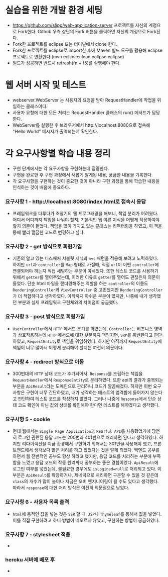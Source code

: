 # 실습을 위한 개발 환경 세팅
* https://github.com/slipp/web-application-server 프로젝트를 자신의 계정으로 Fork한다. Github 우측 상단의 Fork 버튼을 클릭하면 자신의 계정으로 Fork된다.
* Fork한 프로젝트를 eclipse 또는 터미널에서 clone 한다.
* Fork한 프로젝트를 eclipse로 import한 후에 Maven 빌드 도구를 활용해 eclipse 프로젝트로 변환한다.(mvn eclipse:clean eclipse:eclipse)
* 빌드가 성공하면 반드시 refresh(fn + f5)를 실행해야 한다.

# 웹 서버 시작 및 테스트
* webserver.WebServer 는 사용자의 요청을 받아 RequestHandler에 작업을 위임하는 클래스이다.
* 사용자 요청에 대한 모든 처리는 RequestHandler 클래스의 run() 메서드가 담당한다.
* WebServer를 실행한 후 브라우저에서 http://localhost:8080으로 접속해 "Hello World" 메시지가 출력되는지 확인한다.

# 각 요구사항별 학습 내용 정리
* 구현 단계에서는 각 요구사항을 구현하는데 집중한다. 
* 구현을 완료한 후 구현 과정에서 새롭게 알게된 내용, 궁금한 내용을 기록한다.
* 각 요구사항을 구현하는 것이 중요한 것이 아니라 구현 과정을 통해 학습한 내용을 인식하는 것이 배움에 중요하다. 

### 요구사항 1 - http://localhost:8080/index.html로 접속시 응답
* 프레임워크를 다루다가 초창기의 웹 프로그래밍을 해보니, 책임 분리가 어려웠다. 어디서 어디까지 책임을 나눠야 할지, 기본적인 웹 이론 지식을 어떻게 적용하여야 할지 의문이 들었다. 책임을 많이 가지고 있는 클래스는 리펙터링을 하였고, 이 책을 통해 빨리 깔끔한 코드로 변경하고 싶다.

### 요구사항 2 - get 방식으로 회원가입
* 기존의 알고 있는 디스패처 서블릿 지식과 `mvc` 패턴을 적용해 보려고 노력하였다. 하지만 `url`과 `controller`를 `Map` 형태로 가질때, 직접 `url`이 어떤 `controller`에 연결되어야 하는지 직접 세팅하는 부분이 아쉬웠다. 또한 테스트 코드를 사용하기 위해서 `getter`를 열어주었는데, 이러한 이유로 `getter`를 열어도 괜찮은지 의문이 들었다. 단순 html 파일을 랜더링해주는 역할을 하는 `controller`의 이름도 `RenderingController`와 `ViewController` 중 고민했지만 `RenderingController`가 더 적합하다고 생각하였다. 아직까지 아쉬운 부분이 많지만, 나중에 내가 생각했던 부분과 실제 프레임워크 구현체와의 차이점이 궁금했다.

### 요구사항 3 - post 방식으로 회원가입
* `UserController`에서 `HTTP` 메서드 분기를 하였는데, `Controller`는 비즈니스 영역과 상호작용하는데 `HTTP` 메서드에 대한 부분까지 책임지면, `SRP`를 위반한다고 판단하였고, `RequestEntity`로 책임을 위임하였다. 하지만 아직까지 `RequestEntity`에 책임이 너무 많아서 어떻게 분리해야 할지는 여전히 의문이다.

### 요구사항 4 - redirect 방식으로 이동
* 300번대의 `HTTP` 상태 코드가 추가되어서, `Response`를 조립하는 책임을 `RequestHandler`에서 `ResponseEntity`로 분리하였다. 또한 api의 결과가 중복되는 부분을 `ApiResult`라는 도메인으로 관리하니 코드가 깔끔해졌다. 하지만 이번 요구사항은 구현이 너무 간단하였고, 내가 생각하는 테스트의 엄격함에 들어가지 않는다고 판단하여 테스트 코드를 작성하지 않았다. 그러나 나중에 `Response`에서 단순 상태 코드 확인이 아닌 값의 상태를 확인해야 한다면 테스트를 해야겠다고 생각했다.

### 요구사항 5 - cookie
* 현대 웹에서는 `Single Page Application`과 `RESTful API`를 사용했었기에 당연히 로그인 관련된 응답 코드는 200번과 401번으로 처리하면 된다고 생각하였다. 하지만 리다이렉션을 지금 환경에서 구현하기 위해서는 301번을 사용해야 했고, 프론트엔드에서 생각보다 많은 처리를 하고 있었다는 것을 알게 되었다. 백엔드 공부를 하면서 웹 전반적인 공부도 항상 하려고 했지만, 응답 코드를 처리하는 부분에 부족함을 느꼈고 응답 코드의 작동 원리까지 공부하는 좋은 경험이었다. `ApiResult`에 로그인 여부를 넣었는데, 불필요한 경우에도 `isLogined=null`로 처리되고 있다. 이 부분은 `ApiResult`를 확장하거나, 제네릭으로 처리하면 구분할 수 있을 것 같은데 `class`의 개수가 많이 늘어나 지금은 오버 엔지니어링이 될 수도 있다고 생각했다. 따라서 `response`에 대한 처리 방식은 여전히 의문점으로 남았다.

### 요구사항 6 - 사용자 목록 출력
* `html`에 동적인 값을 넣는 것은 `SSR` 할 때, `JSP`나 `Thymeleaf`를 통해서 값을 넣었다. 이를 직접 구현하려고 하니 방법이 떠오르지 않았고, 구현하는 방법이 궁금하였다.

### 요구사항 7 - stylesheet 적용
*

### heroku 서버에 배포 후
* 